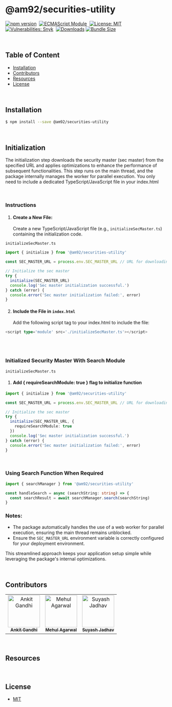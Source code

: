 # @am92/securities-utility

[![npm version](https://img.shields.io/npm/v/@am92/securities-utility?style=for-the-badge)](https://www.npmjs.com/package/@am92/securities-utility)&nbsp;
[![ECMAScript Module](https://img.shields.io/badge/ECMAScript-Module%20Only-red?style=for-the-badge)](https://nodejs.org/api/esm.html)&nbsp;
[![License: MIT](https://img.shields.io/npm/l/@am92/securities-utility?color=yellow&style=for-the-badge)](https://opensource.org/licenses/MIT)&nbsp;
[![Vulnerabilities: Snyk](https://img.shields.io/snyk/vulnerabilities/npm/@am92/securities-utility?style=for-the-badge)](https://security.snyk.io/package/npm/@am92%2Fsecurities-utility)&nbsp;
[![Downloads](https://img.shields.io/npm/dy/@am92/securities-utility?style=for-the-badge)](https://npm-stat.com/charts.html?package=%40m92%2Fsecurities-utility)
[![Bundle Size](https://img.shields.io/bundlephobia/minzip/@am92/securities-utility?style=for-the-badge)](https://bundlephobia.com/package/@am92/securities-utility)

<br />

## Table of Content

- [Installation](#installation)
- [Contributors](#contributors)
- [Resources](#resources)
- [License](#license)

<br />

## Installation

```bash
$ npm install --save @am92/securities-utility
```

<br />

## Initialization

The initialization step downloads the security master (sec master) from the specified URL and applies optimizations to enhance the performance of subsequent functionalities. This step runs on the main thread, and the package internally manages the worker for parallel execution. You only need to include a dedicated TypeScript/JavaScript file in your index.html

<br />

### Instructions

1. #### Create a New File: <br>
   Create a new TypeScript/JavaScript file (e.g., `initializeSecMaster.ts`) containing the initialization code.

`initializeSecMaster.ts`

```typescript
import { initialize } from '@am92/securities-utility'

const SEC_MASTER_URL = process.env.SEC_MASTER_URL // URL for downloading the sec master (can be environment-specific)

// Initialize the sec master
try {
  initialize(SEC_MASTER_URL)
  console.log('Sec master initialization successful.')
} catch (error) {
  console.error('Sec master initialization failed:', error)
}
```

2. #### Include the File in `index.html`
   Add the following script tag to your index.html to include the file:

```typescript
<script type='module' src='./initializeSecMaster.ts'></script>
```

<br />
<br />

### Initialized Security Master With Search Module

`initializeSecMaster.ts`

1. #### Add { requireSearchModule: true } flag to initialize function

```typescript
import { initialize } from '@am92/securities-utility'

const SEC_MASTER_URL = process.env.SEC_MASTER_URL // URL for downloading the sec master (can be environment-specific)

// Initialize the sec master
try {
  initialize(SEC_MASTER_URL, {
    requireSearchModule: true
  })
  console.log('Sec master initialization successful.')
} catch (error) {
  console.error('Sec master initialization failed:', error)
}
```

<br />

### Using Search Function When Required

```typescript
import { searchManager } from '@am92/securities-utility'

const handleSearch = async (searchString: string) => {
  const searchResult = await searchManager.search(searchString)
}
```

### Notes:

- The package automatically handles the use of a web worker for parallel execution, ensuring the main thread remains unblocked.
- Ensure the `SEC_MASTER_URL` environment variable is correctly configured for your deployment environment.

This streamlined approach keeps your application setup simple while leveraging the package's internal optimizations.

<br />

## Contributors

<table>
  <tbody>
    <tr>
      <td align="center">
        <a href='https://github.com/ankitgandhi452'>
          <img src="https://avatars.githubusercontent.com/u/8692027?s=400&v=4" width="100px;" alt="Ankit Gandhi"/>
          <br />
          <sub><b>Ankit Gandhi</b></sub>
        </a>
      </td>
      <td align="center">
        <a href='https://github.com/agarwalmehul'>
          <img src="https://avatars.githubusercontent.com/u/8692023?s=400&v=4" width="100px;" alt="Mehul Agarwal"/>
          <br />
          <sub><b>Mehul Agarwal</b></sub>
        </a>
      </td>
      <td align="center">
        <a href='https://github.com/jsuyash'>
          <img src="https://avatars.githubusercontent.com/u/18147118?v=4" width="100px;" alt="Suyash Jadhav"/>
          <br />
          <sub><b>Suyash Jadhav</b></sub>
        </a>
      </td>
    </tr>
  </tbody>
</table>

<br />

## Resources

<br />

## License

- [MIT](https://opensource.org/licenses/MIT)

<br />
<br />
